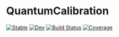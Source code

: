 # QuantumCalibration

[![Stable](https://img.shields.io/badge/docs-stable-blue.svg)](https://aarontrowbridge.github.io/QuantumCalibration.jl/stable/)
[![Dev](https://img.shields.io/badge/docs-dev-blue.svg)](https://aarontrowbridge.github.io/QuantumCalibration.jl/dev/)
[![Build Status](https://github.com/aarontrowbridge/QuantumCalibration.jl/actions/workflows/CI.yml/badge.svg?branch=main)](https://github.com/aarontrowbridge/QuantumCalibration.jl/actions/workflows/CI.yml?query=branch%3Amain)
[![Coverage](https://codecov.io/gh/aarontrowbridge/QuantumCalibration.jl/branch/main/graph/badge.svg)](https://codecov.io/gh/aarontrowbridge/QuantumCalibration.jl)
